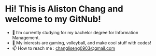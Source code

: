 # Hi! This is Aliston Chang and welcome to my GitNub!

- 🌱 I’m currently studying for my bachelor degree for Information Management.
- 👀 My inierests are gaming, volleyball, and make cool stuff with codes!
- 📫 How to reach me : changliseng0903@gmail.com

<!---
LiSeng0903/LiSeng0903 is a ✨ special ✨ repository because its `README.md` (this file) appears on your GitHub profile.
You can click the Preview link to take a look at your changes.
--->
